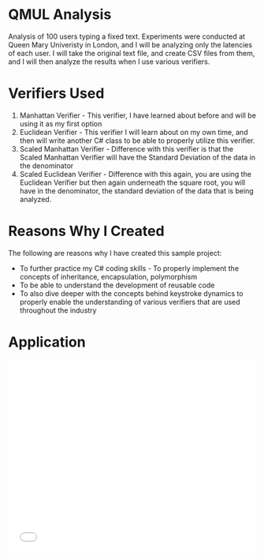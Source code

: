 QMUL Analysis
=============

Analysis of 100 users typing a fixed text.  Experiments were conducted at Queen Mary Univeristy in London, and I will be analyzing only the latencies of each user.  I will take the original text file, and create CSV files from them, and I will then analyze the results when I use various verifiers. 

Verifiers Used
==============
1. Manhattan Verifier - This verifier, I have learned about before and will be using it as my first option
2. Euclidean Verifier - This verifier I will learn about on my own time, and then will write another C# class to be able to properly utilize this verifier. 
3. Scaled Manhattan Verifier - Difference with this verifier is that the Scaled Manhattan Verifier will have the Standard Deviation of the data in the denominator
4. Scaled Euclidean Verifier - Difference with this again, you are using the Euclidean Verifier but then again underneath the square root, you will have in the denominator, the standard deviation of the data that is being analyzed.

Reasons Why I Created
=========
The following are reasons why I have created this sample project:
* To further practice my C# coding skills - To properly implement the concepts of inheritance, encapsulation, polymorphism
* To be able to understand the development of reusable code
* To also dive deeper with the concepts behind keystroke dynamics to properly enable the understanding of various verifiers that are used throughout the industry

Application
============
<iframe height='390' scrolling='no' title='Microsoft Teams design guidelines - other dark theme colors' src='//codepen.io/msteams/embed/zPOEXN/?height=442&theme-id=31655&default-tab=result&embed-version=2' frameborder='no' allowtransparency='true' allowfullscreen='true' style='width: 100%;'>See the Pen Microsoft Teams design guidelines - other dark theme colors by Microsoft Teams (@msteams) on CodePen. </iframe>
